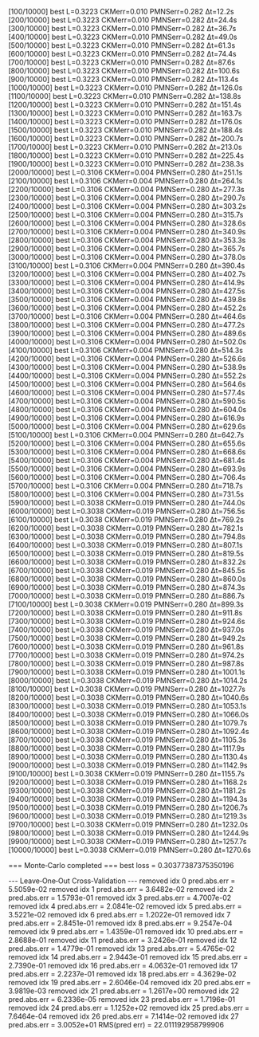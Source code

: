 [100/10000] best L=0.3223  CKMerr=0.010  PMNSerr=0.282  Δt=12.2s
[200/10000] best L=0.3223  CKMerr=0.010  PMNSerr=0.282  Δt=24.4s
[300/10000] best L=0.3223  CKMerr=0.010  PMNSerr=0.282  Δt=36.7s
[400/10000] best L=0.3223  CKMerr=0.010  PMNSerr=0.282  Δt=49.0s
[500/10000] best L=0.3223  CKMerr=0.010  PMNSerr=0.282  Δt=61.3s
[600/10000] best L=0.3223  CKMerr=0.010  PMNSerr=0.282  Δt=74.4s
[700/10000] best L=0.3223  CKMerr=0.010  PMNSerr=0.282  Δt=87.6s
[800/10000] best L=0.3223  CKMerr=0.010  PMNSerr=0.282  Δt=100.6s
[900/10000] best L=0.3223  CKMerr=0.010  PMNSerr=0.282  Δt=113.4s
[1000/10000] best L=0.3223  CKMerr=0.010  PMNSerr=0.282  Δt=126.0s
[1100/10000] best L=0.3223  CKMerr=0.010  PMNSerr=0.282  Δt=138.8s
[1200/10000] best L=0.3223  CKMerr=0.010  PMNSerr=0.282  Δt=151.4s
[1300/10000] best L=0.3223  CKMerr=0.010  PMNSerr=0.282  Δt=163.7s
[1400/10000] best L=0.3223  CKMerr=0.010  PMNSerr=0.282  Δt=176.0s
[1500/10000] best L=0.3223  CKMerr=0.010  PMNSerr=0.282  Δt=188.4s
[1600/10000] best L=0.3223  CKMerr=0.010  PMNSerr=0.282  Δt=200.7s
[1700/10000] best L=0.3223  CKMerr=0.010  PMNSerr=0.282  Δt=213.0s
[1800/10000] best L=0.3223  CKMerr=0.010  PMNSerr=0.282  Δt=225.4s
[1900/10000] best L=0.3223  CKMerr=0.010  PMNSerr=0.282  Δt=238.3s
[2000/10000] best L=0.3106  CKMerr=0.004  PMNSerr=0.280  Δt=251.1s
[2100/10000] best L=0.3106  CKMerr=0.004  PMNSerr=0.280  Δt=264.1s
[2200/10000] best L=0.3106  CKMerr=0.004  PMNSerr=0.280  Δt=277.3s
[2300/10000] best L=0.3106  CKMerr=0.004  PMNSerr=0.280  Δt=290.7s
[2400/10000] best L=0.3106  CKMerr=0.004  PMNSerr=0.280  Δt=303.2s
[2500/10000] best L=0.3106  CKMerr=0.004  PMNSerr=0.280  Δt=315.7s
[2600/10000] best L=0.3106  CKMerr=0.004  PMNSerr=0.280  Δt=328.6s
[2700/10000] best L=0.3106  CKMerr=0.004  PMNSerr=0.280  Δt=340.9s
[2800/10000] best L=0.3106  CKMerr=0.004  PMNSerr=0.280  Δt=353.3s
[2900/10000] best L=0.3106  CKMerr=0.004  PMNSerr=0.280  Δt=365.7s
[3000/10000] best L=0.3106  CKMerr=0.004  PMNSerr=0.280  Δt=378.0s
[3100/10000] best L=0.3106  CKMerr=0.004  PMNSerr=0.280  Δt=390.4s
[3200/10000] best L=0.3106  CKMerr=0.004  PMNSerr=0.280  Δt=402.7s
[3300/10000] best L=0.3106  CKMerr=0.004  PMNSerr=0.280  Δt=414.9s
[3400/10000] best L=0.3106  CKMerr=0.004  PMNSerr=0.280  Δt=427.5s
[3500/10000] best L=0.3106  CKMerr=0.004  PMNSerr=0.280  Δt=439.8s
[3600/10000] best L=0.3106  CKMerr=0.004  PMNSerr=0.280  Δt=452.2s
[3700/10000] best L=0.3106  CKMerr=0.004  PMNSerr=0.280  Δt=464.6s
[3800/10000] best L=0.3106  CKMerr=0.004  PMNSerr=0.280  Δt=477.2s
[3900/10000] best L=0.3106  CKMerr=0.004  PMNSerr=0.280  Δt=489.6s
[4000/10000] best L=0.3106  CKMerr=0.004  PMNSerr=0.280  Δt=502.0s
[4100/10000] best L=0.3106  CKMerr=0.004  PMNSerr=0.280  Δt=514.3s
[4200/10000] best L=0.3106  CKMerr=0.004  PMNSerr=0.280  Δt=526.6s
[4300/10000] best L=0.3106  CKMerr=0.004  PMNSerr=0.280  Δt=538.9s
[4400/10000] best L=0.3106  CKMerr=0.004  PMNSerr=0.280  Δt=552.2s
[4500/10000] best L=0.3106  CKMerr=0.004  PMNSerr=0.280  Δt=564.6s
[4600/10000] best L=0.3106  CKMerr=0.004  PMNSerr=0.280  Δt=577.4s
[4700/10000] best L=0.3106  CKMerr=0.004  PMNSerr=0.280  Δt=590.5s
[4800/10000] best L=0.3106  CKMerr=0.004  PMNSerr=0.280  Δt=604.0s
[4900/10000] best L=0.3106  CKMerr=0.004  PMNSerr=0.280  Δt=616.9s
[5000/10000] best L=0.3106  CKMerr=0.004  PMNSerr=0.280  Δt=629.6s
[5100/10000] best L=0.3106  CKMerr=0.004  PMNSerr=0.280  Δt=642.7s
[5200/10000] best L=0.3106  CKMerr=0.004  PMNSerr=0.280  Δt=655.6s
[5300/10000] best L=0.3106  CKMerr=0.004  PMNSerr=0.280  Δt=668.6s
[5400/10000] best L=0.3106  CKMerr=0.004  PMNSerr=0.280  Δt=681.4s
[5500/10000] best L=0.3106  CKMerr=0.004  PMNSerr=0.280  Δt=693.9s
[5600/10000] best L=0.3106  CKMerr=0.004  PMNSerr=0.280  Δt=706.4s
[5700/10000] best L=0.3106  CKMerr=0.004  PMNSerr=0.280  Δt=718.7s
[5800/10000] best L=0.3106  CKMerr=0.004  PMNSerr=0.280  Δt=731.5s
[5900/10000] best L=0.3038  CKMerr=0.019  PMNSerr=0.280  Δt=744.0s
[6000/10000] best L=0.3038  CKMerr=0.019  PMNSerr=0.280  Δt=756.5s
[6100/10000] best L=0.3038  CKMerr=0.019  PMNSerr=0.280  Δt=769.2s
[6200/10000] best L=0.3038  CKMerr=0.019  PMNSerr=0.280  Δt=782.1s
[6300/10000] best L=0.3038  CKMerr=0.019  PMNSerr=0.280  Δt=794.8s
[6400/10000] best L=0.3038  CKMerr=0.019  PMNSerr=0.280  Δt=807.1s
[6500/10000] best L=0.3038  CKMerr=0.019  PMNSerr=0.280  Δt=819.5s
[6600/10000] best L=0.3038  CKMerr=0.019  PMNSerr=0.280  Δt=832.2s
[6700/10000] best L=0.3038  CKMerr=0.019  PMNSerr=0.280  Δt=845.5s
[6800/10000] best L=0.3038  CKMerr=0.019  PMNSerr=0.280  Δt=860.0s
[6900/10000] best L=0.3038  CKMerr=0.019  PMNSerr=0.280  Δt=874.3s
[7000/10000] best L=0.3038  CKMerr=0.019  PMNSerr=0.280  Δt=886.7s
[7100/10000] best L=0.3038  CKMerr=0.019  PMNSerr=0.280  Δt=899.3s
[7200/10000] best L=0.3038  CKMerr=0.019  PMNSerr=0.280  Δt=911.8s
[7300/10000] best L=0.3038  CKMerr=0.019  PMNSerr=0.280  Δt=924.6s
[7400/10000] best L=0.3038  CKMerr=0.019  PMNSerr=0.280  Δt=937.0s
[7500/10000] best L=0.3038  CKMerr=0.019  PMNSerr=0.280  Δt=949.2s
[7600/10000] best L=0.3038  CKMerr=0.019  PMNSerr=0.280  Δt=961.8s
[7700/10000] best L=0.3038  CKMerr=0.019  PMNSerr=0.280  Δt=974.2s
[7800/10000] best L=0.3038  CKMerr=0.019  PMNSerr=0.280  Δt=987.8s
[7900/10000] best L=0.3038  CKMerr=0.019  PMNSerr=0.280  Δt=1001.1s
[8000/10000] best L=0.3038  CKMerr=0.019  PMNSerr=0.280  Δt=1014.2s
[8100/10000] best L=0.3038  CKMerr=0.019  PMNSerr=0.280  Δt=1027.7s
[8200/10000] best L=0.3038  CKMerr=0.019  PMNSerr=0.280  Δt=1040.6s
[8300/10000] best L=0.3038  CKMerr=0.019  PMNSerr=0.280  Δt=1053.1s
[8400/10000] best L=0.3038  CKMerr=0.019  PMNSerr=0.280  Δt=1066.0s
[8500/10000] best L=0.3038  CKMerr=0.019  PMNSerr=0.280  Δt=1079.7s
[8600/10000] best L=0.3038  CKMerr=0.019  PMNSerr=0.280  Δt=1092.4s
[8700/10000] best L=0.3038  CKMerr=0.019  PMNSerr=0.280  Δt=1105.3s
[8800/10000] best L=0.3038  CKMerr=0.019  PMNSerr=0.280  Δt=1117.9s
[8900/10000] best L=0.3038  CKMerr=0.019  PMNSerr=0.280  Δt=1130.4s
[9000/10000] best L=0.3038  CKMerr=0.019  PMNSerr=0.280  Δt=1142.9s
[9100/10000] best L=0.3038  CKMerr=0.019  PMNSerr=0.280  Δt=1155.7s
[9200/10000] best L=0.3038  CKMerr=0.019  PMNSerr=0.280  Δt=1168.2s
[9300/10000] best L=0.3038  CKMerr=0.019  PMNSerr=0.280  Δt=1181.2s
[9400/10000] best L=0.3038  CKMerr=0.019  PMNSerr=0.280  Δt=1194.3s
[9500/10000] best L=0.3038  CKMerr=0.019  PMNSerr=0.280  Δt=1206.7s
[9600/10000] best L=0.3038  CKMerr=0.019  PMNSerr=0.280  Δt=1219.3s
[9700/10000] best L=0.3038  CKMerr=0.019  PMNSerr=0.280  Δt=1232.0s
[9800/10000] best L=0.3038  CKMerr=0.019  PMNSerr=0.280  Δt=1244.9s
[9900/10000] best L=0.3038  CKMerr=0.019  PMNSerr=0.280  Δt=1257.7s
[10000/10000] best L=0.3038  CKMerr=0.019  PMNSerr=0.280  Δt=1270.6s

=== Monte‑Carlo completed ===  best loss = 0.30377387375350196

--- Leave‑One‑Out Cross‑Validation ---
  removed idx  0  pred.abs.err = 5.5059e-02
  removed idx  1  pred.abs.err = 3.6482e-02
  removed idx  2  pred.abs.err = 1.5793e-01
  removed idx  3  pred.abs.err = 4.7007e-02
  removed idx  4  pred.abs.err = 2.0841e-02
  removed idx  5  pred.abs.err = 3.5221e-02
  removed idx  6  pred.abs.err = 1.2022e-01
  removed idx  7  pred.abs.err = 2.8451e-01
  removed idx  8  pred.abs.err = 9.2547e-04
  removed idx  9  pred.abs.err = 1.4359e-01
  removed idx 10  pred.abs.err = 2.8688e-01
  removed idx 11  pred.abs.err = 3.2426e-01
  removed idx 12  pred.abs.err = 1.4779e-01
  removed idx 13  pred.abs.err = 5.4765e-02
  removed idx 14  pred.abs.err = 2.9443e-01
  removed idx 15  pred.abs.err = 2.7390e-01
  removed idx 16  pred.abs.err = 4.0632e-01
  removed idx 17  pred.abs.err = 2.2237e-01
  removed idx 18  pred.abs.err = 4.3629e-02
  removed idx 19  pred.abs.err = 2.6046e-04
  removed idx 20  pred.abs.err = 3.9819e-03
  removed idx 21  pred.abs.err = 1.2617e+00
  removed idx 22  pred.abs.err = 6.2336e-05
  removed idx 23  pred.abs.err = 1.7196e-01
  removed idx 24  pred.abs.err = 1.1252e+02
  removed idx 25  pred.abs.err = 7.6464e-04
  removed idx 26  pred.abs.err = 7.1414e-02
  removed idx 27  pred.abs.err = 3.0052e+01
RMS(pred err) = 22.011192958799906